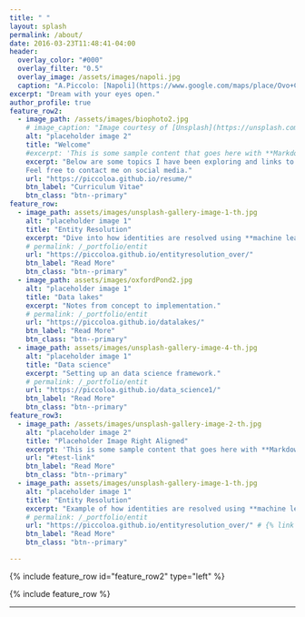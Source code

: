 ```yaml
---
title: " "
layout: splash
permalink: /about/
date: 2016-03-23T11:48:41-04:00
header:
  overlay_color: "#000"
  overlay_filter: "0.5"
  overlay_image: /assets/images/napoli.jpg
  caption: "A.Piccolo: [Napoli](https://www.google.com/maps/place/Ovo+Castle/@40.8283157,14.2476044,14.16z/data=!4m13!1m7!3m6!1s0x0:0x0!2zNDDCsDUxJzA2LjQiTiAxNMKwMTYnMDUuMyJF!3b1!8m2!3d40.8517746!4d14.2681244!3m4!1s0x133b09ac26357211:0x970c840bd5800ad!8m2!3d40.828314!4d14.2476046)"
excerpt: "Dream with your eyes open."
author_profile: true
feature_row2:
  - image_path: /assets/images/biophoto2.jpg
    # image_caption: "Image courtesy of [Unsplash](https://unsplash.com/)"
    alt: "placeholder image 2"
    title: "Welcome"
    #excerpt: 'This is some sample content that goes here with **Markdown** formatting. Left aligned with `type="left"`'
    excerpt: "Below are some topics I have been exploring and links to areas you may find of interest. <br /> <br />
    Feel free to contact me on social media."
    url: "https://piccoloa.github.io/resume/"
    btn_label: "Curriculum Vitae"
    btn_class: "btn--primary"
feature_row:
  - image_path: assets/images/unsplash-gallery-image-1-th.jpg
    alt: "placeholder image 1"
    title: "Entity Resolution"
    excerpt: "Dive into how identities are resolved using **machine learning**."
    # permalink: /_portfolio/entit
    url: "https://piccoloa.github.io/entityresolution_over/"
    btn_label: "Read More"
    btn_class: "btn--primary"
  - image_path: assets/images/oxfordPond2.jpg
    alt: "placeholder image 1"
    title: "Data lakes"
    excerpt: "Notes from concept to implementation."
    # permalink: /_portfolio/entit
    url: "https://piccoloa.github.io/datalakes/"
    btn_label: "Read More"
    btn_class: "btn--primary"
  - image_path: assets/images/unsplash-gallery-image-4-th.jpg
    alt: "placeholder image 1"
    title: "Data science"
    excerpt: "Setting up an data science framework."
    # permalink: /_portfolio/entit
    url: "https://piccoloa.github.io/data_science1/"
    btn_label: "Read More"
    btn_class: "btn--primary"
feature_row3:
  - image_path: /assets/images/unsplash-gallery-image-2-th.jpg
    alt: "placeholder image 2"
    title: "Placeholder Image Right Aligned"
    excerpt: 'This is some sample content that goes here with **Markdown** formatting. Right aligned with `type="right"`'
    url: "#test-link"
    btn_label: "Read More"
    btn_class: "btn--primary"
  - image_path: assets/images/unsplash-gallery-image-1-th.jpg
    alt: "placeholder image 1"
    title: "Entity Resolution"
    excerpt: "Example of how identities are resolved using **machine learning**."
    # permalink: /_portfolio/entit
    url: "https://piccoloa.github.io/entityresolution_over/" # {% link _portfolio/entity-resolution.md %} #"/0.0.0.0:4000/entityresolution_over"
    btn_label: "Read More"
    btn_class: "btn--primary"

---
```

{% include feature_row id="feature_row2" type="left" %}

{% include feature_row %}


---
